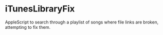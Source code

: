 # iTunesLibraryFix
AppleScript to search through a playlist of songs where file links are broken, attempting to fix them.
